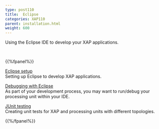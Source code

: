```yaml
---
type: post110
title:  Eclipse
categories: XAP110
parent: installation.html
weight: 600
---
```



Using the Eclipse IDE to develop your XAP applications.


<br>

{{%fpanel%}}

[Eclipse setup](./installation-eclipse.html)<br>
Setting up Eclipse to develop XAP applications.


[Debugging with Eclipse](./installation-eclipse-debug.html)<br>
As part of your development process, you may want to run/debug your processing unit within your IDE.


[JUnit testing](./installation-eclipse-junit.html)<br>
Creating unit tests for XAP and processing units with different topologies.




{{%/fpanel%}}

